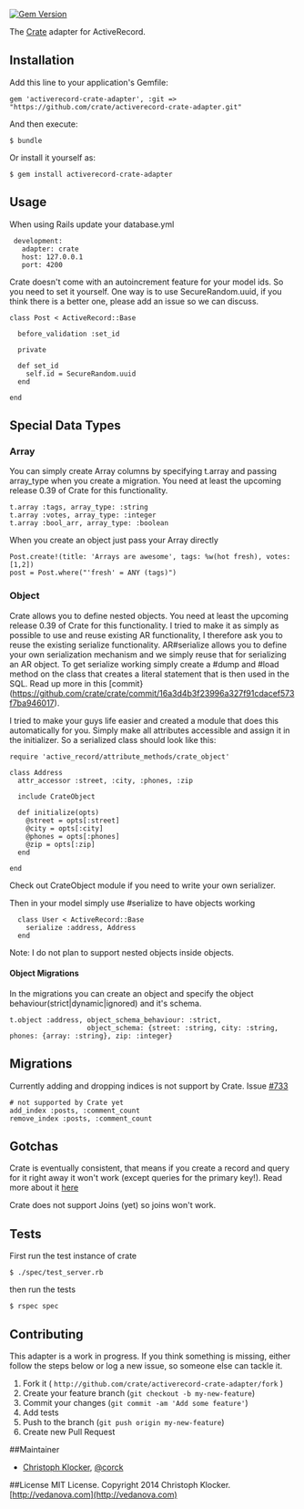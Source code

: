 [![Gem Version](https://badge.fury.io/rb/activerecord-crate-adapter.svg)](http://badge.fury.io/rb/activerecord-crate-adapter)

The [Crate](http://www.crate.io) adapter for ActiveRecord.



## Installation

Add this line to your application's Gemfile:

    gem 'activerecord-crate-adapter', :git => "https://github.com/crate/activerecord-crate-adapter.git"

And then execute:

    $ bundle

Or install it yourself as:

    $ gem install activerecord-crate-adapter

## Usage

When using Rails update your database.yml

     development:
       adapter: crate
       host: 127.0.0.1
       port: 4200

Crate doesn't come with an autoincrement feature for your model ids. So you need to set
it yourself. One way is to use SecureRandom.uuid, if you think there is a better one,
please add an issue so we can discuss.

    class Post < ActiveRecord::Base

      before_validation :set_id

      private

      def set_id
        self.id = SecureRandom.uuid
      end

    end
    
## Special Data Types

### Array
You can simply create Array columns by specifying t.array and passing array_type when you create a migration. You need at least the upcoming
release 0.39 of Crate for this functionality.
 
    t.array :tags, array_type: :string
    t.array :votes, array_type: :integer
    t.array :bool_arr, array_type: :boolean
    
When you create an object just pass your Array directly

    Post.create!(title: 'Arrays are awesome', tags: %w(hot fresh), votes: [1,2])
    post = Post.where("'fresh' = ANY (tags)")    

### Object
Crate allows you to define nested objects. You need at least the upcoming
release 0.39 of Crate for this functionality. I tried to make it as simply as possible to use and reuse existing AR functionality,
I therefore ask you to reuse the existing serialize functionality. AR#serialize allows you to define your own serialization
mechanism and we simply reuse that for serializing an AR object. To get serialize working simply create a #dump and #load method 
on the class that creates a literal statement that is then used in the SQL. Read up more in this [commit}(https://github.com/crate/crate/commit/16a3d4b3f23996a327f91cdacef573f7ba946017).

I tried to make your guys life easier and created a module that does this automatically for you. Simply make all attributes accessible
and assign it in the initializer. So a serialized class should look like this:

    require 'active_record/attribute_methods/crate_object'
    
    class Address
      attr_accessor :street, :city, :phones, :zip
    
      include CrateObject
    
      def initialize(opts)
        @street = opts[:street]
        @city = opts[:city]
        @phones = opts[:phones]
        @zip = opts[:zip]
      end
    
    end

Check out CrateObject module if you need to write your own serializer. 
 
Then in your model simply use #serialize to have objects working

      class User < ActiveRecord::Base        
        serialize :address, Address  
      end

Note: I do not plan to support nested objects inside objects.

#### Object Migrations

In the migrations you can create an object and specify the object behaviour(strict|dynamic|ignored) and it's schema.
    
    t.object :address, object_schema_behaviour: :strict,
                       object_schema: {street: :string, city: :string, phones: {array: :string}, zip: :integer}
      
   

## Migrations

Currently adding and dropping indices is not support by Crate. Issue [#733](https://github.com/crate/crate/issues/733)

    # not supported by Crate yet
    add_index :posts, :comment_count
    remove_index :posts, :comment_count


## Gotchas

Crate is eventually consistent, that means if you create a record and query for it right away it
won't work (except queries for the primary key!). Read more about it [here](https://github.com/crate/crate/blob/master/docs/sql/dml.txt#L569)

Crate does not support Joins (yet) so joins won't work.

## Tests

First run the test instance of crate

    $ ./spec/test_server.rb

then run the tests

    $ rspec spec

## Contributing

This adapter is a work in progress. If you think something is missing, either follow the steps below
or log a new issue, so someone else can tackle it.

1. Fork it ( `http://github.com/crate/activerecord-crate-adapter/fork` )
2. Create your feature branch (`git checkout -b my-new-feature`)
3. Commit your changes (`git commit -am 'Add some feature'`)
4. Add tests
5. Push to the branch (`git push origin my-new-feature`)
6. Create new Pull Request

##Maintainer

* [Christoph Klocker](http://www.vedanova.com), [@corck](http://www.twitter.com/corck)

##License
MIT License. Copyright 2014 Christoph Klocker. [http://vedanova.com](http://vedanova.com)
